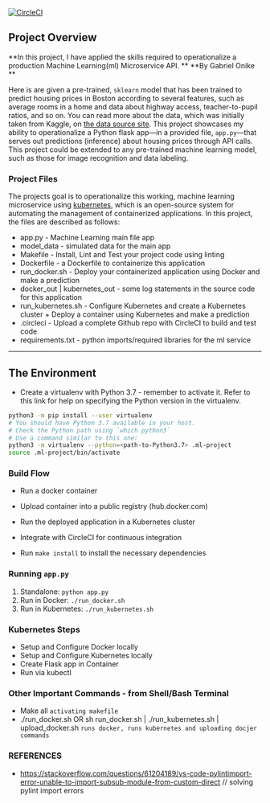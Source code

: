 [![CircleCI](https://dl.circleci.com/status-badge/img/gh/GabrielOnike/ml-project/tree/master.svg?style=svg)](https://dl.circleci.com/status-badge/redirect/gh/GabrielOnike/ml-project/tree/master) 

## Project Overview

**In this project, I have applied the skills required to operationalize a production Machine Learning(ml) Microservice API. ** 
**By Gabriel Onike **

Here is are given a pre-trained, `sklearn` model that has been trained to predict housing prices in Boston according to several features, such as average rooms in a home and data about highway access, teacher-to-pupil ratios, and so on. You can read more about the data, which was initially taken from Kaggle, on [the data source site](https://www.kaggle.com/c/boston-housing). This project showcases my ability to operationalize a Python flask app—in a provided file, `app.py`—that serves out predictions (inference) about housing prices through API calls. This project could be extended to any pre-trained machine learning model, such as those for image recognition and data labeling.

### Project Files

The projects goal is to operationalize this working, machine learning microservice using [kubernetes](https://kubernetes.io/), which is an open-source system for automating the management of containerized applications. In this project, the files are described as follows:
* app.py - Machine Learning main file app
* model_data - simulated data for the main app
* Makefile - Install, Lint and Test your project code using linting
* Dockerfile - a Dockerfile to containerize this application
* run_docker.sh - Deploy your containerized application using Docker and make a prediction
* docker_out | kubernetes_out - some log statements in the source code for this application
* run_kubernetes.sh - Configure Kubernetes and create a Kubernetes cluster + Deploy a container using Kubernetes and make a prediction
* .circleci - Upload a complete Github repo with CircleCI to build and test code
* requirements.txt - python imports/required libraries for the ml service

---

## The Environment

* Create a virtualenv with Python 3.7 - remember to activate it. Refer to this link for help on specifying the Python version in the virtualenv. 
```bash
python3 -m pip install --user virtualenv
# You should have Python 3.7 available in your host. 
# Check the Python path using `which python3`
# Use a command similar to this one:
python3 -m virtualenv --python=<path-to-Python3.7> .ml-project
source .ml-project/bin/activate
```

### Build Flow
* Run a docker container
* Upload container into a public registry (hub.docker.com)
* Run the deployed application in a Kubernetes cluster
* Integrate with CircleCI for continuous integration


* Run `make install` to install the necessary dependencies

### Running `app.py`

1. Standalone:  `python app.py`
2. Run in Docker:  `./run_docker.sh`
3. Run in Kubernetes:  `./run_kubernetes.sh`

### Kubernetes Steps

* Setup and Configure Docker locally
* Setup and Configure Kubernetes locally
* Create Flask app in Container
* Run via kubectl

### Other Important Commands - from Shell/Bash Terminal
* Make all `activating makefile`
* ./run_docker.sh OR sh run_docker.sh | ./run_kubernetes.sh | upload_docker.sh  `runs docker, runs kubernetes and uploading docjer commands`


### REFERENCES
* https://stackoverflow.com/questions/61204189/vs-code-pylintimport-error-unable-to-import-subsub-module-from-custom-direct // solving pylint import errors